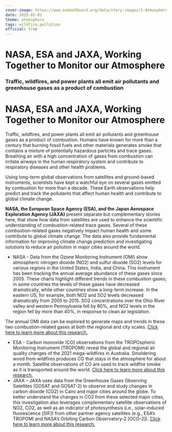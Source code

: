 ```yaml
---
cover-image: https://www.eodashboard.org/data/story-images/1-Atmosphere_Overview_Picture.jpg
date: 2025-01-01
theme: atmosphere
tags: wildfire,pollution
official: true
---
```


# NASA, ESA and JAXA, Working Together to Monitor our Atmosphere <!--{ as="img" mode="hero" src="https://external-content.duckduckgo.com/iu/?u=http%3A%2F%2Fcdn.antarcticglaciers.org%2Fwp-content%2Fuploads%2F2013%2F10%2Fsea-ice.jpg&f=1&nofb=1&ipt=6adc1515792ec744345ee0000e71b395a33bb9f6813f34e52f987bfbf3dd7827&ipo=images" }-->
### Traffic, wildfires, and power plants all emit air pollutants and greenhouse gases as a product of combustion <!--{ style="font-size:1.5rem;opacity:0.7;margin-top:1rem;" }-->


# NASA, ESA and JAXA, Working Together to Monitor our Atmosphere

Traffic, wildfires, and power plants all emit air pollutants and greenhouse gases as a product of combustion. Humans have known for more than a century that burning fossil fuels and other materials generates smoke that contains a mixture of potentially hazardous particles and trace gases. Breathing air with a high concentration of gases from combustion can irritate airways in the human respiratory system and contribute to respiratory diseases and other health problems.

Using long-term global observations from satellites and ground-based instruments, scientists have kept a watchful eye on several gases emitted by combustion for more than a decade. These Earth observations help predict and track the pollutants that affect human health and contribute to global climate change.

**NASA, the European Space Agency (ESA), and the Japan Aerospace Exploration Agency (JAXA)** present separate but complementary stories here, that show how data from satellites are used to enhance the scientific understanding of combustion-related trace gases. Several of these combustion-related gases negatively impact human health and some contribute to global climate change. The data also provide fundamental information for improving climate change prediction and investigating solutions to reduce air pollution in major cities around the world.

* NASA - Data from the Ozone Monitoring Instrument (OMI) show atmospheric nitrogen dioxide (NO2) and sulfur dioxide (SO2) levels for various regions in the United States, India, and China. This instrument has been tracking the annual average abundance of these gases since 2005. These charts highlight different trends in these combustion gases; in some countries the levels of these gases have decreased dramatically, while other countries show a long-term increase. In the eastern US, for example, both NO2 and SO2 levels decreased dramatically from 2005 to 2015. SO2 concentrations over the Ohio River valley and western Pennsylvania fell by 80%, and NO2 levels in the region fell by more than 40%, in response to clean air legislation.

The annual OMI data can be explored to generate maps and trends in these two combustion-related gases at both the regional and city scales. [Click here to learn more about this research.](https://esa-eodashboards.github.io/eodashboard-client/story?id=air-pollution-us-india-china)

* ESA - Carbon monoxide (CO) observations from the TROPOspheric Monitoring Instrument (TROPOMI) reveal the global and regional air quality changes of the 2021 mega-wildfires in Australia. Smoldering wood from wildfires produces CO that stays in the atmosphere for about a month. Satellite observations of CO are used to track wildfire smoke as it is transported around the world. [Click here to learn more about this research.](https://esa-eodashboards.github.io/eodashboard-client/story?id=australian-bushfires)
* JAXA – JAXA uses data from the Greenhouse Gases Observing Satellites (GOSAT and GOSAT-2) to observe and study changes in carbon dioxide (CO2) in Cairo and major cities around the globe. To better understand the changes in CO2 from these selected major cities, this investigation also leverages complementary satellite observations of NO2, CO2, as well as an indicator of photosynthesis (i.e., solar-induced fluorescence [SIF]) from other partner agency satellites (e.g., ESA’s TROPOMI and NASA’s Orbiting Carbon Observatory-2 [OCO-2]). [Click here to learn more about this research.](https://www.eodashboard.org/story?id=cairo-farmlands)